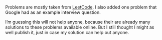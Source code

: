 Problems are mostly taken from [LeetCode](https://leetcode.com/).
I also added one problem that Google had as an example interview question.

I’m guessing this will not help anyone, because their are already many solutions to these problems available online. 
But I still thought I might as well publish it, just in case my solution can help out anyone.

